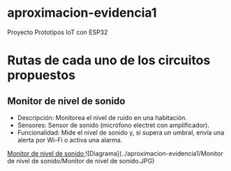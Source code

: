 # aproximacion-evidencia1
Proyecto Prototipos IoT con ESP32
<h1>Rutas de cada uno de los circuitos propuestos</h1>
<h2>Monitor de nivel de sonido</h2>
<p>
<ul>
<li>Descripción: Monitorea el nivel de ruido en una habitación.</li>
<li> Sensores: Sensor de sonido (micrófono electret con amplificador).</li>
<li>Funcionalidad: Mide el nivel de sonido y, si supera un umbral, envía una
alerta por Wi-Fi o activa una alarma.</li>
</ul>
</p>
<a href="https://wokwi.com/projects/408565990076104705"> Monitor de nivel de sonido </a>
 ![Diagrama](../aproximacion-evidencia1/Monitor de nivel de sonido/Monitor de nivel de sonido.JPG)
